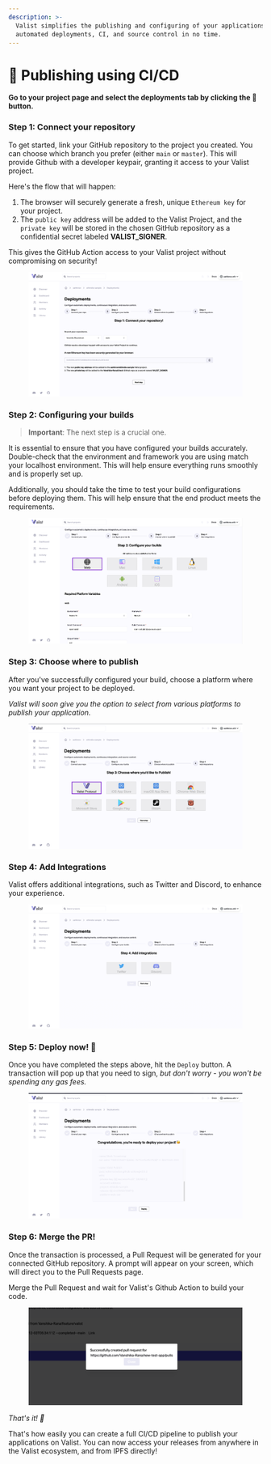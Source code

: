 ```yaml
---
description: >-
  Valist simplifies the publishing and configuring of your applications. Enjoy
  automated deployments, CI, and source control in no time.
---
```


# 🚀 Publishing using CI/CD

**Go to your project page and select the deployments tab by clicking the 🚀 button.**&#x20;

### Step 1: Connect your repository

To get started, link your GitHub repository to the project you created. You can choose which branch you prefer (either `main` or `master`). This will provide Github with a developer keypair, granting it access to your Valist project.

Here's the flow that will happen:

1. The browser will securely generate a fresh, unique `Ethereum key` for your project.
2. The `public key` address will be added to the Valist Project, and the `private key` will be stored in the chosen GitHub repository as a confidential secret labeled **VALIST\_SIGNER**.

This gives the GitHub Action access to your Valist project without compromising on security!

<figure><img src="../.gitbook/assets/image (4).png" alt=""><figcaption></figcaption></figure>

### Step 2: Configuring your builds

> **Important**: The next step is a crucial one.&#x20;

It is essential to ensure that you have configured your builds accurately. Double-check that the environment and framework you are using match your localhost environment. This will help ensure everything runs smoothly and is properly set up.&#x20;

Additionally, you should take the time to test your build configurations before deploying them. This will help ensure that the end product meets the requirements.

<figure><img src="../.gitbook/assets/image.png" alt=""><figcaption></figcaption></figure>

### Step 3: Choose where to publish

After you've successfully configured your build, choose a platform where you want your project to be deployed.

_Valist will soon give you the option to select from various platforms to publish your application._

<figure><img src="../.gitbook/assets/image (8).png" alt=""><figcaption></figcaption></figure>

### Step 4: Add Integrations

Valist offers additional integrations, such as Twitter and Discord, to enhance your experience.

<figure><img src="../.gitbook/assets/image (3).png" alt=""><figcaption></figcaption></figure>

### Step 5: Deploy now! 🚀

Once you have completed the steps above, hit the `Deploy` button. A transaction will pop up that you need to sign, _but don't worry - you won't be spending any gas fees._

<figure><img src="../.gitbook/assets/image (1).png" alt=""><figcaption></figcaption></figure>

### Step 6: Merge the PR!

Once the transaction is processed, a Pull Request will be generated for your connected GitHub repository. A prompt will appear on your screen, which will direct you to the Pull Requests page.&#x20;

Merge the Pull Request and wait for Valist's Github Action to build your code.

<figure><img src="../.gitbook/assets/image (2).png" alt=""><figcaption></figcaption></figure>

_That's it! 🚀_ &#x20;

That's how easily you can create a full CI/CD pipeline to publish your applications on Valist. You can now access your releases from anywhere in the Valist ecosystem, and from IPFS directly!
